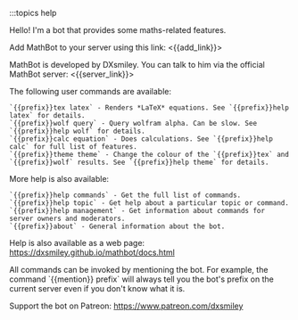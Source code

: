 :::topics help

Hello! I'm a bot that provides some maths-related features.

Add MathBot to your server using this link: <{{add_link}}>

MathBot is developed by DXsmiley. You can talk to him via the official MathBot server: <{{server_link}}>

The following user commands are available:

	`{{prefix}}tex latex` - Renders *LaTeX* equations. See `{{prefix}}help latex` for details.
	`{{prefix}}wolf query` - Query wolfram alpha. Can be slow. See `{{prefix}}help wolf` for details.
	`{{prefix}}calc equation` - Does calculations. See `{{prefix}}help calc` for full list of features.
	`{{prefix}}theme theme` - Change the colour of the `{{prefix}}tex` and `{{prefix}}wolf` results. See `{{prefix}}help theme` for details.

More help is also available:

	`{{prefix}}help commands` - Get the full list of commands.
	`{{prefix}}help topic` - Get help about a particular topic or command.
	`{{prefix}}help management` - Get information about commands for server owners and moderators.
	`{{prefix}}about` - General information about the bot.

Help is also available as a web page: <https://dxsmiley.github.io/mathbot/docs.html>

All commands can be invoked by mentioning the bot. For example, the command \`{{mention}} prefix\` will always tell you the bot's prefix on the current server even if you don't know what it is.

Support the bot on Patreon: https://www.patreon.com/dxsmiley
